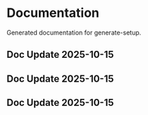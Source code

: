 # Documentation

Generated documentation for generate-setup.

## Doc Update 2025-10-15

## Doc Update 2025-10-15

## Doc Update 2025-10-15
